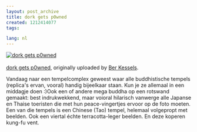 ```yaml
---
layout: post_archive
title: dork gets p0wned
created: 1212414077
tags:

lang: nl
---
```

[![dork gets p0wned](http://farm3.static.flickr.com/2132/2544335167_f8579859b8.jpg)](http://www.flickr.com/photos/bler/2544335167/ "flickr photo")<br /><br />
[dork gets p0wned](http://www.flickr.com/photos/bler/2544335167/), originally uploaded by [Ber Kessels](http://www.flickr.com/people/bler/).

Vandaag naar een tempelcomplex geweest waar alle buddhistische tempels (replica's ervan, vooral) handig bijeelkaar staan. Kun je ze allemaal in een middagje doen :)Ook een of andere mega buddha op een rotswand gemaakt: best indrukwekkend, maar voioral hilarisch vanwerge alle Japanse en Thaise toeristen die met hun peace-vingertjes ervoor op de foto moeten. Een van die tempels is een Chinese (Tao) tempel, helemaal volgepropt met beelden. Ook een viertal échte terracotta-leger beelden. En deze koperen kung-fu vent.
<!--break-->
